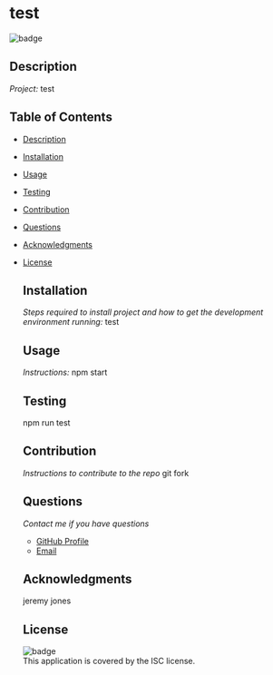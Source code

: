 # test

  ![badge](https://img.shields.io/badge/license-ISC-blue.svg)

  ## Description 
  *Project:* 
  test

  ## Table of Contents

  - [Description](#description)
  - [Installation](#installation)
  - [Usage](#usage)
  - [Testing](#testing)
  - [Contribution](#contribution)
  - [Questions](#questions)
  - [Acknowledgments](#acknowledgments)
- [License](#license)
 

  ## Installation
  *Steps required to install project and how to get the development environment running:*
   test
  
  ## Usage 
  *Instructions:*
   npm start

  ## Testing
  npm run test

  ## Contribution
  *Instructions to contribute to the repo*
  git fork

  ## Questions
  *Contact me if you have questions*
  - [GitHub Profile](https://github.com/undefined)
  - [Email](mailto:ashadorsey@gmail.com)

  ## Acknowledgments
  jeremy jones

  ## License 
  ![badge](https://img.shields.io/badge/license-ISC-blue.svg)
  <br />
  This application is covered by the ISC license. 
  
